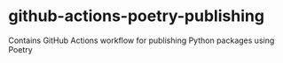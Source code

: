 # github-actions-poetry-publishing
Contains GitHub Actions workflow for publishing Python packages using Poetry
